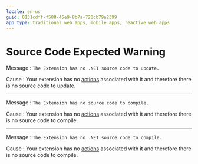 ```yaml
---
locale: en-us
guid: 0131cdff-f588-45e9-8b7a-720cb79a2399
app_type: traditional web apps, mobile apps, reactive web apps
---
```


# Source Code Expected Warning

Message
:   `The Extension has no .NET source code to update.`
  
Cause
:   Your extension has no [actions](<../../../extensibility-and-integration/integration-studio/managing-extensions/action-define.md>) associated with it and therefore there is no source code to update.

---

Message
:   `The Extension has no source code to compile.`

Cause
:   Your extension has no [actions](<../../../extensibility-and-integration/integration-studio/managing-extensions/action-define.md>) associated with it and therefore there is no source code to compile.

---

Message
:   `The Extension has no .NET source code to compile.`

Cause
:   Your extension has no [actions](<../../../extensibility-and-integration/integration-studio/managing-extensions/action-define.md>) associated with it and therefore there is no source code to compile.